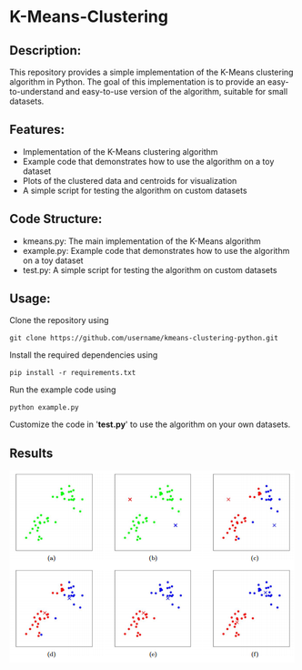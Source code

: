 # K-Means-Clustering

## Description: 
This repository provides a simple implementation of the K-Means clustering algorithm in Python. The goal of this implementation is to provide an easy-to-understand and easy-to-use version of the algorithm, suitable for small datasets.

## Features:

- Implementation of the K-Means clustering algorithm
- Example code that demonstrates how to use the algorithm on a toy dataset
- Plots of the clustered data and centroids for visualization
- A simple script for testing the algorithm on custom datasets

## Code Structure:

- kmeans.py: The main implementation of the K-Means algorithm
- example.py: Example code that demonstrates how to use the algorithm on a toy dataset
- test.py: A simple script for testing the algorithm on custom datasets

## Usage:

Clone the repository using 
```
git clone https://github.com/username/kmeans-clustering-python.git
```

Install the required dependencies using 
```
pip install -r requirements.txt
```
Run the example code using 
```
python example.py
```
Customize the code in '<strong>test.py</strong>' to use the algorithm on your own datasets.

## Results

![](https://github.com/ArminMasoumian/K-Means-Clustering/blob/main/kmeansViz.png)
